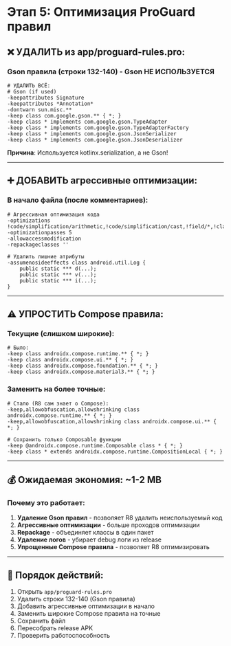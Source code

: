 # Этап 5: Оптимизация ProGuard правил

## ❌ УДАЛИТЬ из app/proguard-rules.pro:

### Gson правила (строки 132-140) - Gson НЕ ИСПОЛЬЗУЕТСЯ
```proguard
# УДАЛИТЬ ВСЁ:
# Gson (if used)
-keepattributes Signature
-keepattributes *Annotation*
-dontwarn sun.misc.**
-keep class com.google.gson.** { *; }
-keep class * implements com.google.gson.TypeAdapter
-keep class * implements com.google.gson.TypeAdapterFactory
-keep class * implements com.google.gson.JsonSerializer
-keep class * implements com.google.gson.JsonDeserializer
```

**Причина**: Используется kotlinx.serialization, а не Gson!

---

## ➕ ДОБАВИТЬ агрессивные оптимизации:

### В начало файла (после комментариев):
```proguard
# Агрессивная оптимизация кода
-optimizations !code/simplification/arithmetic,!code/simplification/cast,!field/*,!class/merging/*
-optimizationpasses 5
-allowaccessmodification
-repackageclasses ''

# Удалить лишние атрибуты
-assumenosideeffects class android.util.Log {
    public static *** d(...);
    public static *** v(...);
    public static *** i(...);
}
```

---

## ⚠️ УПРОСТИТЬ Compose правила:

### Текущие (слишком широкие):
```proguard
# Было:
-keep class androidx.compose.runtime.** { *; }
-keep class androidx.compose.ui.** { *; }
-keep class androidx.compose.foundation.** { *; }
-keep class androidx.compose.material3.** { *; }
```

### Заменить на более точные:
```proguard
# Стало (R8 сам знает о Compose):
-keep,allowobfuscation,allowshrinking class androidx.compose.runtime.** { *; }
-keep,allowobfuscation,allowshrinking class androidx.compose.ui.** { *; }

# Сохранить только Composable функции
-keep @androidx.compose.runtime.Composable class * { *; }
-keep class * extends androidx.compose.runtime.CompositionLocal { *; }
```

---

## 💰 Ожидаемая экономия: ~1-2 MB

### Почему это работает:
1. **Удаление Gson правил** - позволяет R8 удалить неиспользуемый код
2. **Агрессивные оптимизации** - больше проходов оптимизации
3. **Repackage** - объединяет классы в один пакет
4. **Удаление логов** - убирает debug логи из release
5. **Упрощенные Compose правила** - позволяет R8 оптимизировать

---

## 📝 Порядок действий:

1. Открыть `app/proguard-rules.pro`
2. Удалить строки 132-140 (Gson правила)
3. Добавить агрессивные оптимизации в начало
4. Заменить широкие Compose правила на точные
5. Сохранить файл
6. Пересобрать release APK
7. Проверить работоспособность
